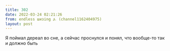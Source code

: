 ```yaml
---
title: 302
date: 2022-03-24 02:21:26
from: endless шизing ⍼ (channel1162404975)
layout: post
---
```


Я поймал дереал во сне, а сейчас проснулся и понял, что вообще-то так и должно быть
